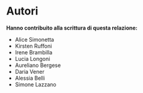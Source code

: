 # Autori

**Hanno contribuito alla scrittura di questa relazione:**

* Alice Simonetta
* Kirsten Ruffoni
* Irene Brambilla
* Lucia Longoni
* Aureliano Bergese
* Daria Vener
* Alessia Belli
* Simone Lazzano


